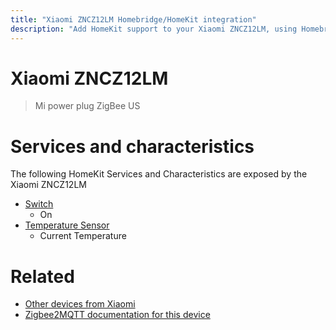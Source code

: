 ```yaml
---
title: "Xiaomi ZNCZ12LM Homebridge/HomeKit integration"
description: "Add HomeKit support to your Xiaomi ZNCZ12LM, using Homebridge, Zigbee2MQTT and homebridge-z2m."
---
```

<!---
This file has been GENERATED using src/docgen/docgen.ts
DO NOT EDIT THIS FILE MANUALLY!
-->
# Xiaomi ZNCZ12LM
> Mi power plug ZigBee US


# Services and characteristics
The following HomeKit Services and Characteristics are exposed by
the Xiaomi ZNCZ12LM

* [Switch](../../switch.md)
  * On
* [Temperature Sensor](../../sensors.md)
  * Current Temperature


# Related
* [Other devices from Xiaomi](../index.md#xiaomi)
* [Zigbee2MQTT documentation for this device](https://www.zigbee2mqtt.io/devices/ZNCZ12LM.html)